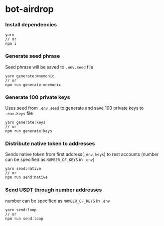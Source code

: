 # bot-airdrop

### Install dependencies
```
yarn
// or
npm i
```

### Generate seed phrase
Seed phrase will be saved to `.env.seed` file
```
yarn generate:mnemonic
// or
npm run generate:mnemonic
```

### Generate 100 private keys
Uses seed from `.env.seed` to generate and save 100 private keys to `.env.keys` file
```
yarn generate:keys
// or
npm run generate:keys
```

### Distribute native token to addresses
Sends native token from first address(`.env.keys`) to rest accounts (number can be specified as `NUMBER_OF_KEYS` in `.env`)
```
yarn send:native
// or
npm run send:native
```

### Send USDT through number addresses
number can be specified as `NUMBER_OF_KEYS` in `.env`
```
yarn send:loop
// or
npm run send:loop
```

